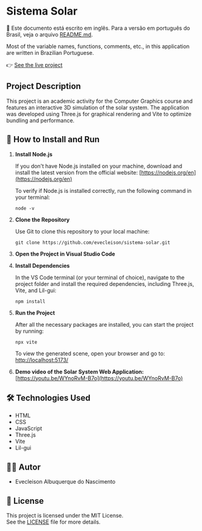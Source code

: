 # Sistema Solar

📌 Este documento está escrito em inglês. Para a versão em português do Brasil, veja o arquivo [README.md](/README.md).

Most of the variable names, functions, comments, etc., in this application are written in Brazilian Portuguese.

👉 [See the live project](https://evecleison.github.io/sistema-solar/)

## Project Description

This project is an academic activity for the Computer Graphics course and features an interactive 3D simulation of the solar system. The application was developed using Three.js for graphical rendering and Vite to optimize bundling and performance.

## 🚀 How to Install and Run

1. **Install Node.js**

   If you don't have Node.js installed on your machine, download and install the latest version from the official website: [https://nodejs.org/en](https://nodejs.org/en)

   To verify if Node.js is installed correctly, run the following command in your terminal:
   ```shell
   node -v
   ```

2. **Clone the Repository**

   Use Git to clone this repository to your local machine:
   ```shell
   git clone https://github.com/evecleison/sistema-solar.git
   ```

3. **Open the Project in Visual Studio Code**

4. **Install Dependencies**

   In the VS Code terminal (or your terminal of choice), navigate to the project folder and install the required dependencies, including Three.js, Vite, and Lil-gui:
   ```shell
   npm install
   ```

5. **Run the Project**

   After all the necessary packages are installed, you can start the project by running:
   ```shell
   npx vite
   ```

   To view the generated scene, open your browser and go to: [http://localhost:5173/](http://localhost:5173/)

6. **Demo video of the Solar System Web Application:**  
   [https://youtu.be/WYnoRvM-B7o](https://youtu.be/WYnoRvM-B7o)

## 🛠 Technologies Used

- HTML  
- CSS  
- JavaScript  
- Three.js  
- Vite  
- Lil-gui

## 👨‍💻  Autor

- Evecleison Albuquerque do Nascimento

## 📄 License

This project is licensed under the MIT License.  
See the [LICENSE](./LICENSE) file for more details.